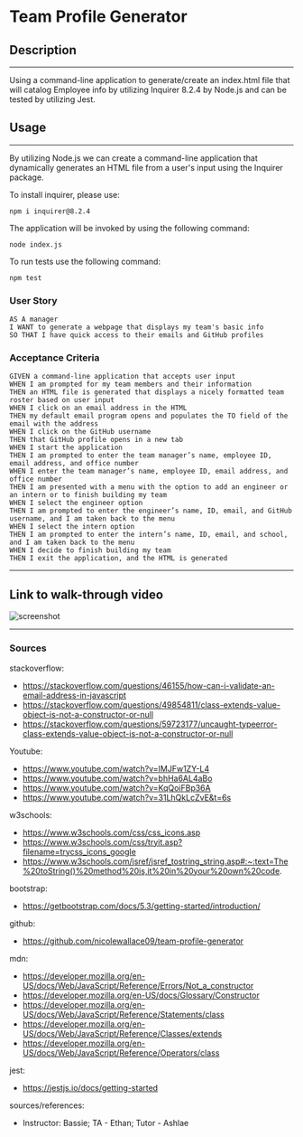 # Team Profile Generator

## Description
***
Using a command-line application to generate/create an index.html file that will catalog Employee info by utilizing Inquirer 8.2.4 by Node.js and can be tested by utilizing Jest. 
 

## Usage
***
By utilizing Node.js we can create a command-line application that dynamically generates an HTML file from a user's input using the Inquirer package.

To install inquirer, please use:

```
npm i inquirer@8.2.4
```

The application will be invoked by using the following command:
```
node index.js
```
To run tests use the following command:
```
npm test
```


### User Story
 ```
AS A manager
I WANT to generate a webpage that displays my team's basic info
SO THAT I have quick access to their emails and GitHub profiles
```
### Acceptance Criteria
```
GIVEN a command-line application that accepts user input
WHEN I am prompted for my team members and their information
THEN an HTML file is generated that displays a nicely formatted team roster based on user input
WHEN I click on an email address in the HTML
THEN my default email program opens and populates the TO field of the email with the address
WHEN I click on the GitHub username
THEN that GitHub profile opens in a new tab
WHEN I start the application
THEN I am prompted to enter the team manager’s name, employee ID, email address, and office number
WHEN I enter the team manager’s name, employee ID, email address, and office number
THEN I am presented with a menu with the option to add an engineer or an intern or to finish building my team
WHEN I select the engineer option
THEN I am prompted to enter the engineer’s name, ID, email, and GitHub username, and I am taken back to the menu
WHEN I select the intern option
THEN I am prompted to enter the intern’s name, ID, email, and school, and I am taken back to the menu
WHEN I decide to finish building my team
THEN I exit the application, and the HTML is generated
```
***
## Link to walk-through video



![screenshot]()

***


### Sources

stackoverflow: 
- https://stackoverflow.com/questions/46155/how-can-i-validate-an-email-address-in-javascript
- https://stackoverflow.com/questions/49854811/class-extends-value-object-is-not-a-constructor-or-null
- https://stackoverflow.com/questions/59723177/uncaught-typeerror-class-extends-value-object-is-not-a-constructor-or-null

Youtube:
- https://www.youtube.com/watch?v=IMJFw1ZY-L4
- https://www.youtube.com/watch?v=bhHa6AL4aBo
- https://www.youtube.com/watch?v=KqQoiFBp36A
- https://www.youtube.com/watch?v=31LhQkLcZvE&t=6s

w3schools:
- https://www.w3schools.com/css/css_icons.asp
- https://www.w3schools.com/css/tryit.asp?filename=trycss_icons_google
- https://www.w3schools.com/jsref/jsref_tostring_string.asp#:~:text=The%20toString()%20method%20is,it%20in%20your%20own%20code.

bootstrap:
- https://getbootstrap.com/docs/5.3/getting-started/introduction/

github:
- https://github.com/nicolewallace09/team-profile-generator

mdn:
- https://developer.mozilla.org/en-US/docs/Web/JavaScript/Reference/Errors/Not_a_constructor
- https://developer.mozilla.org/en-US/docs/Glossary/Constructor
- https://developer.mozilla.org/en-US/docs/Web/JavaScript/Reference/Statements/class
- https://developer.mozilla.org/en-US/docs/Web/JavaScript/Reference/Classes/extends
- https://developer.mozilla.org/en-US/docs/Web/JavaScript/Reference/Operators/class

jest:
- https://jestjs.io/docs/getting-started

sources/references:
- Instructor: Bassie; TA - Ethan; Tutor - Ashlae